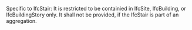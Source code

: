 Specific to IfcStair: It is restricted to be containied in IfcSite, IfcBuilding, or IfcBuildingStory only. It shall not be provided, if the IfcStair is part of an aggregation.